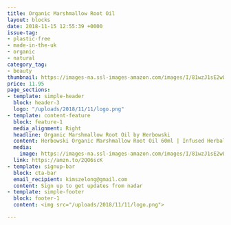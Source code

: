 ```yaml
---
title: Organic Marshmallow Root Oil
layout: blocks
date: 2018-11-15 12:55:39 +0000
issue-tag:
- plastic-free
- made-in-the-uk
- organic
- natural
category_tag:
- beauty
thumbnail: https://images-na.ssl-images-amazon.com/images/I/81wzJ1sE2wL._SL1500_.jpg
price: 11.95
page_sections:
- template: simple-header
  block: header-3
  logo: "/uploads/2018/11/11/logo.png"
- template: content-feature
  block: feature-1
  media_alignment: Right
  headline: Organic Marshmallow Root Oil by Herbowski
  content: Herbowski Organic Marshmallow Root Oil 60ml | Infused Herbal Natural Oil For Healing & Beauty
  media:
    image: https://images-na.ssl-images-amazon.com/images/I/81wzJ1sE2wL._SL1500_.jpg
  link: https://amzn.to/2QO6scK
- template: signup-bar
  block: cta-bar
  email_recipient: kimszelong@gmail.com
  content: Sign up to get updates from nadar
- template: simple-footer
  block: footer-1
  content: <img src="/uploads/2018/11/11/logo.png">

---
```

